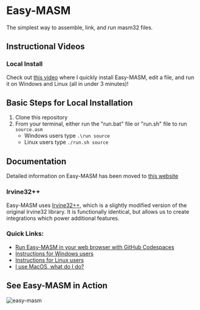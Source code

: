 # Easy-MASM

The simplest way to assemble, link, and run masm32 files.

## Instructional Videos

### Local Install
Check out [this video](https://youtu.be/-pYwO4sTpxI) where I quickly install Easy-MASM, edit a file, and run it on Windows and Linux (all in under 3 minutes)!

## Basic Steps for Local Installation

1. Clone this repository
2. From your terminal, either run the "run.bat" file or "run.sh" file to run `source.asm`
    * Windows users type `.\run source`
    * Linux users type `./run.sh source`

## Documentation

Detailed information on Easy-MASM has been moved to [this website](https://jere-mie.github.io/easy-masm/)

### Irvine32++

Easy-MASM uses [Irvine32++](https://github.com/kilbouri/Irvine32-Plus-Plus), which is a slightly modified version of the original Irvine32 library. It is functionally identical, but allows us to create integrations which power additional features.

### Quick Links:

- [Run Easy-MASM in your web browser with GitHub Codespaces](https://jere-mie.github.io/easy-masm/codespaces)
- [Instructions for Windows users](https://jere-mie.github.io/easy-masm/windows)
- [Instructions for Linux users](https://jere-mie.github.io/easy-masm/linux)
- [I use MacOS, what do I do?](https://jere-mie.github.io/easy-masm/macos)

## See Easy-MASM in Action

![easy-masm](https://user-images.githubusercontent.com/47261508/150897022-f96b097d-8246-435c-8caf-37eb6949b10f.gif)
